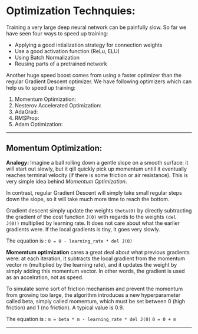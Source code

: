 # Optimization Technquies:

Training a very large deep neural network can be painfully slow. So far we have seen four ways to speed up training:
- Applying a good intialization strategy for connection weights
- Use a good activation function (ReLu, ELU)
- Using Batch Normalization
- Reusing parts of a pretrained network

Another huge speed boost comes from using a faster optimizer than the regular Gradient Descent optimizer. We have following optimizers which can help us to speed up training:

1. Momentum Optimization:
2. Nesterov Accelerated Optimization:
3. AdaGrad:
4. RMSProp:
5. Adam Optimization:


--------------------------------------------------------------------------------------------------------------------------

## Momentum Optimization:
**Analogy:** Imagine a ball rolling down a gentle slope on a smooth surface: it will start out slowly, but it qill quickly pick up momentum untill it eventually reaches terminal velocity (if there is some friction or air resistance). This is very simple idea behind *Momentum Optimization*.

In contrast, regular Gradient Descent will simply take small regular steps down the slope, so it will take much more time to reach the bottom.

Gradient descent simply update the weights `theta(0)` by directly subtracting the gradient of the cost function `J(0)` with regards to the weights `(del J(0))` multiplied by learning rate. It does not care about what the earlier gradients were. If the local gradients is tiny, it goes very slowly.

The equation is : `0 = 0 - learning_rate * del J(0)`

**Momemtum optimization** cares a great deal about what previous gradients were: at each iteration, it subtracts the local gradient from the momentum vector m (multiplied by the learning rate), and it updates the weight by simply adding this momentum vector. In other words, the gradient is used as an accelration, not as speed. 

To simulate some sort of friction mechanism and prevent the momentum from growing too large, the algorithm introduces a new hyperparameter called beta, simply called momentum, which must be set between 0 (high friction) and 1 (no friction). A typical value is 0.9.

The equation is : `m = beta * m - learning_rate * del J(0)`
                   `0 = 0 + m`

--------------------------------------------------------------------------------------------------------------------------

